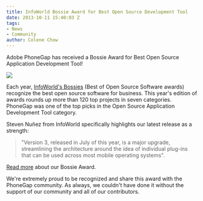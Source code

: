 ```yaml
---
title: InfoWorld Bossie Award for Best Open Source Development Tool
date: 2013-10-11 15:40:03 Z
tags:
- News
- Community
author: Colene Chow
---
```


Adobe PhoneGap has received a Bossie Award for Best Open Source Application Development Tool!

![](/blog/uploads/2013-10/bossies_2013.jpg)

Each year, [InfoWorld's Bossies](http://www.infoworld.com/infoworld-bossie-awards-755) (Best of Open Source Software awards) recognize the best open source software for business. This year's edition of awards rounds up more than 120 top projects in seven categories. PhoneGap was one of the top picks in the Open Source Application Development Tool category.

Steven Nuñez from InfoWorld specifically highlights our latest release as a strength:

>"Version 3, released in July of this year, is a major upgrade, streamlining the architecture around the idea of individual plug-ins that can be used across most mobile operating systems".

[Read more](http://www.infoworld.com/slideshow/119849/bossie-awards-2013-the-best-open-source-application-development-tools-226977#slide12) about our Bossie Award.

We're extremely proud to be recognized and share this award with the PhoneGap community. As always, we couldn't have done it without the support of our community and all of our contributors.
